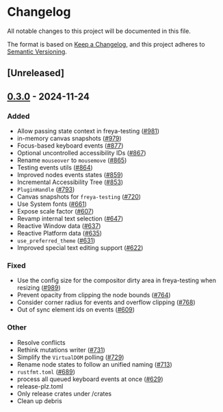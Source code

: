 # Changelog

All notable changes to this project will be documented in this file.

The format is based on [Keep a Changelog](https://keepachangelog.com/en/1.0.0/),
and this project adheres to [Semantic Versioning](https://semver.org/spec/v2.0.0.html).

## [Unreleased]

## [0.3.0](https://github.com/marc2332/freya/compare/freya-testing-v0.2.1...freya-testing-v0.3.0) - 2024-11-24

### Added

- Allow passing state context in freya-testing ([#981](https://github.com/marc2332/freya/pull/981))
- in-memory canvas snapshots ([#979](https://github.com/marc2332/freya/pull/979))
- Focus-based keyboard events ([#877](https://github.com/marc2332/freya/pull/877))
- Optional uncontrolled accessibility IDs ([#867](https://github.com/marc2332/freya/pull/867))
- Rename `mouseover` to `mousemove` ([#865](https://github.com/marc2332/freya/pull/865))
- Testing events utils ([#864](https://github.com/marc2332/freya/pull/864))
- Improved nodes events states ([#859](https://github.com/marc2332/freya/pull/859))
- Incremental Accessibility Tree ([#853](https://github.com/marc2332/freya/pull/853))
- `PluginHandle` ([#793](https://github.com/marc2332/freya/pull/793))
- Canvas snapshots for `freya-testing` ([#720](https://github.com/marc2332/freya/pull/720))
- Use System fonts ([#661](https://github.com/marc2332/freya/pull/661))
- Expose scale factor ([#607](https://github.com/marc2332/freya/pull/607))
- Revamp internal text selection ([#647](https://github.com/marc2332/freya/pull/647))
- Reactive Window data ([#637](https://github.com/marc2332/freya/pull/637))
- Reactive Platform data ([#635](https://github.com/marc2332/freya/pull/635))
- `use_preferred_theme` ([#631](https://github.com/marc2332/freya/pull/631))
- Improved special text editing support ([#622](https://github.com/marc2332/freya/pull/622))

### Fixed

- Use the config size for the compositor dirty area in freya-testing when resizing ([#989](https://github.com/marc2332/freya/pull/989))
- Prevent opacity from clipping the node bounds ([#764](https://github.com/marc2332/freya/pull/764))
- Consider corner radius for events and overflow clipping ([#768](https://github.com/marc2332/freya/pull/768))
- Out of sync element ids on events ([#609](https://github.com/marc2332/freya/pull/609))

### Other

- Resolve conflicts
- Rethink mutations writer ([#731](https://github.com/marc2332/freya/pull/731))
- Simplify the `VirtualDOM` polling ([#729](https://github.com/marc2332/freya/pull/729))
- Rename node states to follow an unified naming ([#713](https://github.com/marc2332/freya/pull/713))
- `rustfmt.toml` ([#689](https://github.com/marc2332/freya/pull/689))
- process all queued keyboard events at once ([#629](https://github.com/marc2332/freya/pull/629))
- release-plz.toml
- Only release crates under /crates
- Clean up debris
